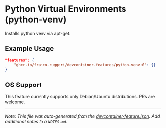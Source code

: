 
# Python Virtual Environments (python-venv)

Installs python venv via apt-get.

## Example Usage

```json
"features": {
    "ghcr.io/franco-ruggeri/devcontainer-features/python-venv:0": {}
}
```



## OS Support

This feature currently supports only Debian/Ubuntu distributions. PRs are
welcome.


---

_Note: This file was auto-generated from the [devcontainer-feature.json](https://github.com/franco-ruggeri/devcontainer-features/blob/main/src/python-venv/devcontainer-feature.json).  Add additional notes to a `NOTES.md`._

